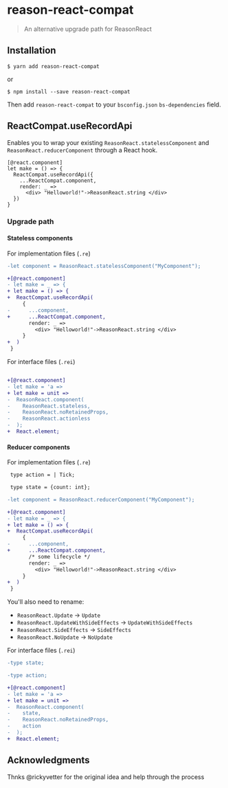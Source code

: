 # reason-react-compat

> An alternative upgrade path for ReasonReact

## Installation

```console
$ yarn add reason-react-compat
```

or

```console
$ npm install --save reason-react-compat
```

Then add `reason-react-compat` to your `bsconfig.json` `bs-dependencies` field.

## ReactCompat.useRecordApi

Enables you to wrap your existing `ReasonReact.statelessComponent` and `ReasonReact.reducerComponent` through a React hook.

```reason
[@react.component]
let make = () => {
  ReactCompat.useRecordApi({
    ...ReactCompat.component,
    render: _ =>
      <div> "Helloworld!"->ReasonReact.string </div>
  })
}
```

### Upgrade path

#### Stateless components

For implementation files (`.re`)

```diff
-let component = ReasonReact.statelessComponent("MyComponent");

+[@react.component]
- let make = _ => {
+ let make = () => {
+  ReactCompat.useRecordApi(
     {
-      ...component,
+      ...ReactCompat.component,
       render: _ =>
         <div> "Helloworld!"->ReasonReact.string </div>
     }
+  )
 }
```

For interface files (`.rei`)

```diff

+[@react.component]
- let make = 'a =>
+ let make = unit =>
-  ReasonReact.component(
-    ReasonReact.stateless,
-    ReasonReact.noRetainedProps,
-    ReasonReact.actionless
-  );
+  React.element;
```

#### Reducer components

For implementation files (`.re`)

```diff
 type action = | Tick;

 type state = {count: int};

-let component = ReasonReact.reducerComponent("MyComponent");

+[@react.component]
- let make = _ => {
+ let make = () => {
+  ReactCompat.useRecordApi(
     {
-      ...component,
+      ...ReactCompat.component,
       /* some lifecycle */
       render: _ =>
         <div> "Helloworld!"->ReasonReact.string </div>
     }
+  )
 }
```

You'll also need to rename:

- `ReasonReact.Update` -> `Update`
- `ReasonReact.UpdateWithSideEffects` -> `UpdateWithSideEffects`
- `ReasonReact.SideEffects` -> `SideEffects`
- `ReasonReact.NoUpdate` -> `NoUpdate`

For interface files (`.rei`)

```diff
-type state;

-type action;

+[@react.component]
- let make = 'a =>
+ let make = unit =>
-  ReasonReact.component(
-    state,
-    ReasonReact.noRetainedProps,
-    action
-  );
+  React.element;
```

## Acknowledgments

Thnks @rickyvetter for the original idea and help through the process
